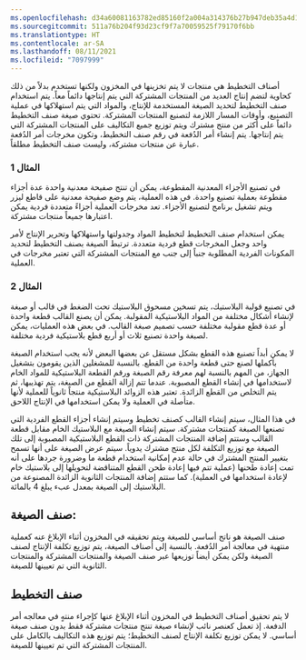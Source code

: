 ```yaml
---
ms.openlocfilehash: d34a60081163782ed85160f2a004a314376b27b947deb35a4d14d5a85f7ff69f
ms.sourcegitcommit: 511a76b204f93d23cf9f7a70059525f79170f6bb
ms.translationtype: HT
ms.contentlocale: ar-SA
ms.lasthandoff: 08/11/2021
ms.locfileid: "7097999"
---
```

أصناف التخطيط هي منتجات لا يتم تخزينها في المخزون ولكنها تستخدم بدلاً من ذلك كحاوية لتضم إنتاج العديد من المنتجات المشتركة التي يتم إنتاجها دائماً معاً. يتم استخدام صنف التخطيط لتحديد الصيغة المستخدمة للإنتاج، والمواد التي يتم استهلاكها في عملية التصنيع، وأوقات المسار اللازمة لتصنيع المنتجات المشتركة. تحتوي صيغة صنف التخطيط دائماً على أكثر من منتج مشترك ويتم توزيع جميع التكاليف على المنتجات المشتركة التي يتم إنتاجها. يتم إنشاء أمر الدُفعة في رقم صنف التخطيط، وتكون مخرجات أمر الدُفعة عبارة عن منتجات مشتركة، وليست صنف التخطيط مطلقاً.

### <a name="example-1"></a>المثال 1

في تصنيع الأجزاء المعدنية المقطوعة، يمكن أن تنتج صفيحة معدنية واحدة عدة أجزاء مقطوعة بعملية تصنيع واحدة. في هذه العملية، يتم وضع صفيحة معدنية على قاطع ليزر ويتم تشغيل برنامج لتصنيع الأجزاء. تعد مخرجات العملية أجزاءً متعددة فردية يمكن اعتبارها جميعاً منتجات مشتركة. 

يمكن استخدام صنف التخطيط لتخطيط المواد وجدولتها واستهلاكها وتحرير الإنتاج لأمر واحد وجعل المخرجات قطع فردية متعددة. ترتبط الصيغة بصنف التخطيط لتحديد المكونات الفردية المطلوبة جنباً إلى جنب مع المنتجات المشتركة التي تعتبر مخرجات في العملية.

### <a name="example-2"></a>المثال 2

في تصنيع قولبة البلاستيك، يتم تسخين مسحوق البلاستيك تحت الضغط في قالب أو صبغة لإنشاء أشكال مختلفة من المواد البلاستيكية المقولبة. يمكن أن يصنع القالب قطعة واحدة أو عدة قطع مقولبة مختلفة حسب تصميم صبغة القالب. في بعض هذه العمليات، يمكن لصبغة واحدة تصنيع ثلاث أو أربع قطع بلاستيكية فردية مختلفة.

لا يمكن أبداً تصنيع هذه القطع بشكل مستقل عن بعضها البعض لأنه يجب استخدام الصبغة بأكملها لصنع حتى قطعة واحدة من القطع. بالنسبة للمشغلين الذين يقومون بتشغيل الجهاز، من المهم بالنسبة لهم معرفة رقم الصبغة ورقم القطعة البلاستيكية للمواد الخام لاستخدامها في إنشاء القطع المصبوبة. عندما تتم إزالة القطع من الصبغة، يتم تهذيبها، ثم يتم التخلص من القطع الزائدة. تعتبر هذه الزوائد البلاستيكية منتجاً ثانوياً للعملية لأنها متأصلة في العملية ولا يمكن استخدامها في الإنتاج اللاحق.

في هذا المثال، سيتم إنشاء القالب كصنف تخطيط وسيتم إنشاء أجزاء القطع الفردية التي تصنعها الصبغة كمنتجات مشتركة. سيتم إنشاء الصيغة مع البلاستيك الخام مقابل قطعة القالب وستتم إضافة المنتجات المشتركة ذات القطع البلاستيكية المصبوبة إلى تلك الصيغة مع توزيع التكلفة لكل منتج مشترك يدوياً. سيتم عرض الصيغة على أنها تسمح بتغيير المنتج المشترك في حالة عدم إمكانية استخدام قطعة ما وضرورة جردها على أنه تمت إعادة طحنها (عملية تتم فيها إعادة طحن القطع المتناقضة لتحويلها إلى بلاستيك خام لإعادة استخدامها في العملية). كما ستتم إضافة المنتجات الثانوية الزائدة المصنوعة من البلاستيك إلى الصيغة بمعدل عبء يبلغ 4 بالمائة.


## <a name="formula-item"></a>صنف الصيغة:

صنف الصيغة هو ناتج أساسي للصيغة ويتم تحقيقه في المخزون أثناء الإبلاغ عنه كعملية منتهية في معالجة أمر الدُفعة. بالنسبة إلى أصناف الصيغة، يتم توزيع تكلفة الإنتاج لصنف الصيغة ولكن يمكن أيضاً توزيعها عبر صنف الصيغة والمنتجات المشتركة والمنتجات الثانوية التي تم تعيينها للصيغة.

## <a name="planning-item"></a>صنف التخطيط

لا يتم تحقيق أصناف التخطيط في المخزون أثناء الإبلاغ عنها كإجراء منتهٍ في معالجه أمر الدفعة. إذ تعمل كعنصر نائب لإنشاء صيغة تنتج منتجات مشتركة فقط بدون صنف صيغة أساسي. لا يمكن توزيع تكلفة الإنتاج لصنف التخطيط؛ يتم توزيع هذه التكاليف بالكامل على المنتجات المشتركة التي تم تعيينها للصيغة.
